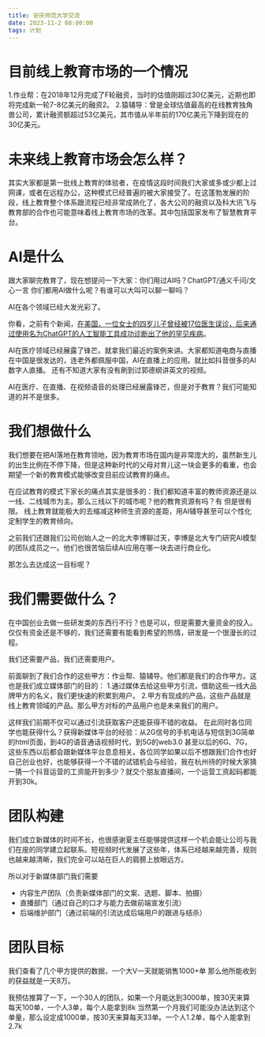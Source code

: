 ```yaml
---
title: 安庆师范大学交流
date: 2023-11-2 08:00:00
tags: 计划
---
```


# 目前线上教育市场的一个情况
1.作业帮：在2018年12月完成了F轮融资，当时的估值刚超过30亿美元，近期也即将完成新一轮7-8亿美元的融资​2​。
2.猿辅导：曾是全球估值最高的在线教育独角兽公司，累计融资额超过53亿美元，其市值从半年前的170亿美元下降到现在的30亿美元​。

# 未来线上教育市场会怎么样？

其实大家都是第一批线上教育的体验者，在疫情这段时间我们大家或多或少都上过网课，或者在远程办公，这种模式已经普遍的被大家接受了。在这蓬勃发展的阶段，线上教育整个体系跟流程已经非常成熟化了，各大公司的融资以及科大讯飞与教育部的合作也可能意味着线上教育市场的改革。其中包括国家发布了智慧教育平台。

# AI是什么

跟大家聊完教育了，现在想提问一下大家：你们用过AI吗？ChatGPT/通义千问/文心一言
你们都用AI做什么呢？有谁可以大叫可以聊一聊吗？

AI在各个领域已经大发光彩了。

你看，之前有个新闻，[在美国，一位女士的四岁儿子曾经被17位医生误诊，后来通过使用名为ChatGPT的人工智能工具成功诊断出了他的罕见疾病](https://www.stcn.com/article/detail/984742.html)。

AI在医疗领域已经展露了锋芒。就拿我们最近的案例来讲。大家都知道电商与直播在中国是很发达的，连老外都佩服中国，AI在直播上的应用。就比如抖音很多的AI数字人直播。
还有不知道大家有没有刷到过郭德纲讲英文的视频。

AI在医疗、在直播、在视频语音的处理已经展露锋芒，但是对于教育？我们可能知道的并不是很多。

# 我们想做什么

我们想要在把AI落地在教育领地，因为教育市场在国内是非常庞大的，虽然新生儿的出生比例在不停下降，但是这种新时代的父母对育儿这一块会更多的看重，也会期望一个新的教育模式能够改变目前应试教育的痛点。

在应试教育的模式下家长的痛点其实是很多的：我们都知道丰富的教师资源还是以一线、二线城市为主。那么三线以下的城市呢？他的教育资源有吗？有 但是很有限。
线上教育就能极大的去缩减这种师生资源的差距，用AI辅导甚至可以个性化定制学生的教育倾向。

之前我们还跟我们公司创始人之一的北大李博聊过天，李博是北大专门研究AI模型的团队成员之一。他们也很苦恼后续AI应用在哪一块去进行商业化。

那怎么去达成这一目标呢？

# 我们需要做什么？

在中国创业去做一些研发类的东西行不行？也是可以，但是需要大量资金的投入。仅仅有资金还是不够的，我们还需要有能看到希望的热情，研发是一个很漫长的过程。

我们还需要产品，我们还需要用户。

前面聊到了我们合作的这些甲方：作业帮、猿辅导。他们都是我们的合作甲方。这也是我们成立媒体部门的目的：
1.通过媒体去给这些甲方引流，借助这些一线大品牌甲方的名义，我们更快速的积累到用户。
2.甲方有现成的产品，这些产品就是线上教育领域的产品。那么甲方对标的产品用户也是未来我们的用户。

这样我们前期不仅可以通过引流获取客户还能获得不错的收益。
在此同时各位同学也能获得什么？获得新媒体平台的经验：从2G信号的手机电话与短信到3G简单的html页面，到4G的语音通话视频时代，到5G的web3.0 甚至以后的6G、7G，这些东西以后都会跟新媒体平台息息相关。各位同学如果以后不想跟我们合作也好自己创业也好，也能够获得一个不错的试错机会与经验，我在杭州待的时候大家猜一猜一个抖音运营的工资能开到多少？就交个朋友直播间，一个运营工资起码都能开到30k。

# 团队构建

我们成立新媒体的时间不长，也很感谢夏主任能够提供这样一个机会能让公司与我们在座的同学建立起联系。短视频时代发展了这些年，体系已经越来越完善，规则也越来越清晰，我们完全可以站在巨人的肩膀上放眼远方。

所以对于新媒体部门我们需要

* 内容生产团队（负责新媒体部门的文案、选题、脚本、拍摄）
* 直播部门（通过自己的口才与能力去做前端宣发引流）
* 后端维护部门（通过前端的引流达成后端用户的跟进与结杀）

# 团队目标

我们查看了几个甲方提供的数据，一个大V一天就能销售1000+单 那么他所能收到的获益就是一天8万。

我预估推算了一下，一个30人的团队，如果一个月能达到3000单，按30天来算每天100单，一个人3单，每个人能拿到8k
当然第一个月我们可能没办法达到这个单量，那么设定成1000单，按30天来算每天33单。一个人1.2单，每个人能拿到2.7k